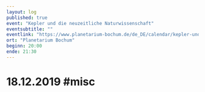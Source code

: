 ```yaml
---
layout: log
published: true
event: "Kepler und die neuzeitliche Naturwissenschaft"
eventsubtitle: ""
eventlink: "https://www.planetarium-bochum.de/de_DE/calendar/kepler-und-die-neuzeitliche-naturwissensch.16237176"
ort: "Planetarium Bochum"
beginn: 20:00
ende: 21:30
---
```


# 18.12.2019 #misc
